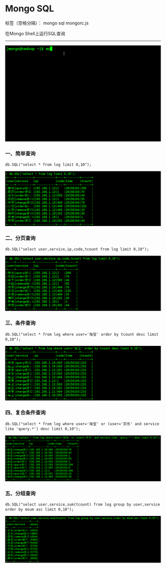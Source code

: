 # Mongo SQL

标签（空格分隔）： mongo sql mongorc.js

在Mongo Shell上运行SQL查询

---
![mongosql][0]
### 一、简单查询
```
db.SQL("select * from log limit 0,10");
```
![简单查询][1]
### 二、分页查询
```
db.SQL("select user,service,ip,code,tcount from log limit 0,10");
```
![分页查询][2]
### 三、条件查询
```
db.SQL("select * from log where user='淘宝' order by tcount desc limit 0,10");
```
![条件查询][3]
### 四、复合条件查询
```
db.SQL("select * from log where user='淘宝' or (user='京东' and service like 'query.*') desc limit 0,10");
```
![复合条件查询][4]
### 五、分组查询
```
db.SQL("select user,service,sum(tcount) from log group by user,service order by msum asc limit 0,10");
```
![分组查询][5]



  [0]: https://raw.githubusercontent.com/mircode/mongosql/master/img/mongosql.gif
  [1]: https://raw.githubusercontent.com/mircode/mongosql/master/img/simple_sql.png
  [2]: https://raw.githubusercontent.com/mircode/mongosql/master/img/page_sql.png
  [3]: https://raw.githubusercontent.com/mircode/mongosql/master/img/where_sql.png
  [4]: https://raw.githubusercontent.com/mircode/mongosql/master/img/where_mutil_sql.png
  [5]: https://raw.githubusercontent.com/mircode/mongosql/master/img/group_sql.png
